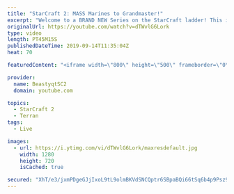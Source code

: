 ```yaml
---
title: "StarCraft 2: MASS Marines to Grandmaster!"
excerpt: "Welcome to a BRAND NEW Series on the StarCraft ladder! This is the \"Mass Marines to Grandmaster\" challenge, where the only attacking unit that I'm allowed to make is Marines - and that's it! I am allowed to make Medivacs just so that the gaemplay is not too monotonous, but I believe I could even make"
originalUrl: https://youtube.com/watch?v=dTWvlG6Lork
type: video
length: PT45M15S
publishedDateTime: 2019-09-14T11:35:04Z
heat: 70

featuredContent: "<iframe width=\"800\" height=\"500\" frameborder=\"0\" src=\"https://www.youtube.com/embed/dTWvlG6Lork\" allow=\"accelerometer; autoplay; encrypted-media; gyroscope; picture-in-picture\" allowfullscreen></iframe>"

provider:
  name: BeastyqtSC2
  domain: youtube.com

topics:
  - StarCraft 2
  - Terran
tags:
  - Live

images:
  - url: https://i.ytimg.com/vi/dTWvlG6Lork/maxresdefault.jpg
    width: 1280
    height: 720
    isCached: true

secured: "XhT/e3/jxmPDgeGJjIxoL9tL9olmBKVdSNCQptr6SBpaBQi66tSq6b4p9Psz9EZJoFj7vMdCQe7KQvjT2VuW7M7GzX1a0qawmsZlVKA6d9oke6LYWWOR0PxWcZ3qE0jcInE/ukkbODRlTb+dSWgBqkLS7sxJP5IzILNvIV0XPkW49ngW0hhjUrgpCIhFr9d3QGgt3yJ4EfqUwUag+beuyvDF2lh2xJiIJkKlMwfUm/STHyEKrNVUnRWNcRdpdv+ptZM0gD9Q0okTqdbGCrierOpbjQ14kA8e8gNC+L8eNMqBiTGCgjCL+EbNF3Ug2XGYhbYxt3ml4+TgAyOB4aBa+ydhXzi7Uh2iGm8/Ginqe9iqHmMUiCeH8a8a7z4sTgODxierzIoYmuk0nCd47snMfqmMCpiB89hAq74t2/7Jx+Q=;Cxw8WvNypFLOKCYkVcCb5w=="
---
```


